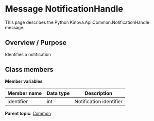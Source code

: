 # Message NotificationHandle

This page describes the Python Kinova.Api.Common.NotificationHandle message.

## Overview / Purpose

Identifies a notification

## Class members

 **Member variables** 

|Member name|Data type|Description|
|-----------|---------|-----------|
|identifier|int|Notification identifier|

**Parent topic:** [Common](../references/summary_Common.md)

